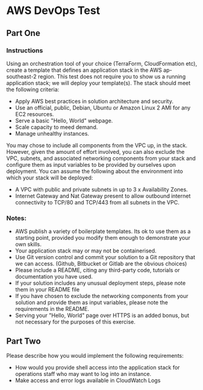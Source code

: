 #  AWS DevOps Test

##  Part One

###  Instructions

Using an orchestration tool of your choice (TerraForm, CloudFormation etc), create a template that defines an application stack in the AWS ap-southeast-2 region.  This test does not require you to show us a running application stack; we will deploy your template(s).  The stack should meet the following criteria:

- Apply AWS best practices in solution architecture and security.
- Use an official, public, Debian, Ubuntu or Amazon Linux 2 AMI for any EC2 resources.
- Serve a basic "Hello, World" webpage.
- Scale capacity to meed demand.
- Manage unhealthy instances.

You may chose to include all components from the VPC up, in the stack.  However, given the amount of effort involved, you can also exclude the VPC, subnets, and associated networking components from your stack and configure them as input variables to be provided by ourselves upon deployment.  You can assume the following about the environment into which your stack will be deployed:

- A VPC with public and private subnets in up to 3 x Availability Zones.
- Internet Gateway and Nat Gateway present to allow outbound internet connectivity to TCP/80 and TCP/443 from all subnets in the VPC.


### Notes:


- AWS publish a variety of boilerplate templates.  Its ok to use them as a starting point, provided you modify them enough to demonstrate your own skills.
- Your application stack may or may not be containerised.
- Use Git version control and commit your solution to a Git repository that we can access. (Github, Bitbucket or Gitlab are the obvious choices)
- Please include a README, citing any third-party code, tutorials or documentation you have used.
- If your solution includes any unusual deployment steps, please note them in your README file
- If you have chosen to exclude the networking components from your solution and provide them as input variables, please note the requirements in the README.
- Serving your "Hello, World" page over HTTPS is an added bonus, but not necessary for the purposes of this exercise.


## Part Two


Please describe how you would implement the following requirements:
- How would you provide shell access into the application stack for operations staff who may want to log into an instance.
- Make access and error logs available in CloudWatch Logs
